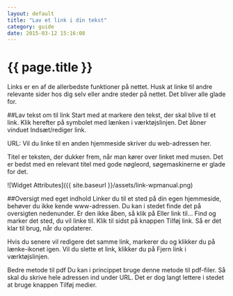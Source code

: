 ```yaml
---
layout: default
title: "Lav et link i din tekst"
category: guide
date: 2015-03-12 15:16:08
---
```


# {{ page.title }}
Links er en af de allerbedste funktioner på nettet. Husk at linke til andre relevante sider hos dig selv eller andre steder på nettet. Det bliver alle glade for.

##Lav tekst om til link 
Start med at markere den tekst, der skal blive til et link. Klik herefter på symbolet med lænken i værktøjslinjen. Det åbner vinduet Indsæt/rediger link.

URL: Vil du linke til en anden hjemmeside skriver du web-adressen her.

Titel er teksten, der dukker frem, når man kører over linket med musen. Det er bedst med en relevant titel med gode nøgleord, søgemaskinerne er glade for det.

![Widget Attributes]({{ site.baseurl }}/assets/link-wpmanual.png)

##Oversigt med eget indhold
Linker du til et sted på din egen hjemmeside, behøver du ikke kende www-adressen. Du kan i stedet finde det på oversigten nedenunder. Er den ikke åben, så klik på Eller link til... Find og marker det sted, du vil linke til. Klik til sidst på knappen Tilføj link. Så er det klar til brug, når du opdaterer.

Hvis du senere vil redigere det samme link, markerer du og klikker du på lænke-ikonet igen. Vil du slette et link, klikker du på Fjern link i værktøjslinjen.

Bedre metode til pdf
Du kan i princippet bruge denne metode til pdf-filer. Så skal du skrive hele adressen ind under URL. Det er dog langt lettere i stedet at bruge knappen Tilføj medier.